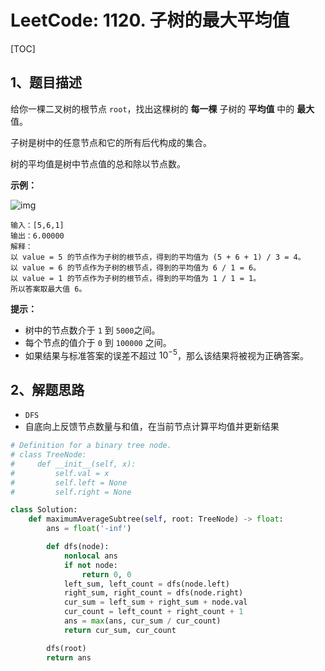 # LeetCode: 1120. 子树的最大平均值

[TOC]

## 1、题目描述

给你一棵二叉树的根节点 `root`，找出这棵树的 **每一棵** 子树的 **平均值** 中的 **最大** 值。

子树是树中的任意节点和它的所有后代构成的集合。

树的平均值是树中节点值的总和除以节点数。

 

**示例：**

![img](http://markdown-images-1251766755.cos.ap-beijing.myqcloud.com/notebook/2019-12-27-161213.png)

```
输入：[5,6,1]
输出：6.00000
解释： 
以 value = 5 的节点作为子树的根节点，得到的平均值为 (5 + 6 + 1) / 3 = 4。
以 value = 6 的节点作为子树的根节点，得到的平均值为 6 / 1 = 6。
以 value = 1 的节点作为子树的根节点，得到的平均值为 1 / 1 = 1。
所以答案取最大值 6。
```

**提示：**

-   树中的节点数介于 `1` 到 `5000`之间。
-   每个节点的值介于 `0` 到 `100000` 之间。
-   如果结果与标准答案的误差不超过 $10^{-5}$，那么该结果将被视为正确答案。



## 2、解题思路

-   `DFS`
-   自底向上反馈节点数量与和值，在当前节点计算平均值并更新结果



```python
# Definition for a binary tree node.
# class TreeNode:
#     def __init__(self, x):
#         self.val = x
#         self.left = None
#         self.right = None

class Solution:
    def maximumAverageSubtree(self, root: TreeNode) -> float:
        ans = float('-inf')

        def dfs(node):
            nonlocal ans
            if not node:
                return 0, 0
            left_sum, left_count = dfs(node.left)
            right_sum, right_count = dfs(node.right)
            cur_sum = left_sum + right_sum + node.val
            cur_count = left_count + right_count + 1
            ans = max(ans, cur_sum / cur_count)
            return cur_sum, cur_count

        dfs(root)
        return ans
```

